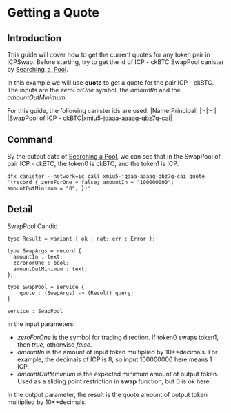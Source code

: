 # Getting a Quote

## Introduction
This guide will cover how to get the current quotes for any token pair in ICPSwap. 
Before starting, try to get the id of ICP - ckBTC SwapPool canister by [Searching_a_Pool](../../SwapFactory/01.Searching_a_Pool.md). 

In this example we will use **quote** to get a quote for the pair ICP - ckBTC. The inputs are the *zeroForOne* symbol, the *amountIn* and the *amountOutMinimum*.

For this guide, the following canister ids are used:
|Name|Principal|
|:-|:-:|
|SwapPool of ICP - ckBTC|xmiu5-jqaaa-aaaag-qbz7q-cai|

## Command
By the output data of [Searching a Pool](../Factory/Searching%20a%20Pool.md), we can see that in the SwapPool of pair ICP - ckBTC, the token0 is ckBTC, and the token1 is ICP.

```
dfx canister --network=ic call xmiu5-jqaaa-aaaag-qbz7q-cai quote '(record { zeroForOne = false; amountIn = "100000000"; amountOutMinimum = "0"; })'
```

## Detail

SwapPool Candid

```
type Result = variant { ok : nat; err : Error };

type SwapArgs = record {
  amountIn : text;
  zeroForOne : bool;
  amountOutMinimum : text;
};

type SwapPool = service {
    quote : (SwapArgs) -> (Result) query;
}

service : SwapPool
```

In the input parameters:
+ *zeroForOne* is the symbol for trading direction. If token0 swaps token1, then *true*, otherwise *false*.
+ *amountIn* is the amount of input token multiplied by 10**decimals. For example, the decimals of ICP is 8, so input 100000000 here means 1 ICP.
+ *amountOutMinimum* is the expected minimum amount of output token. Used as a sliding point restriction in **swap** function, but 0 is ok here.

In the output parameter, the result is the quote amount of output token multiplied by 10**decimals.
